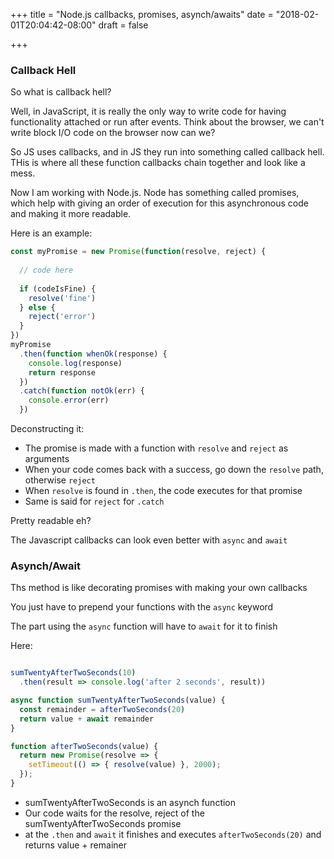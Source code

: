 +++
title = "Node.js callbacks, promises, asynch/awaits"
date = "2018-02-01T20:04:42-08:00"
draft = false

+++

### Callback Hell

So what is callback hell?

Well, in JavaScript, it is really the only way to write code for having functionality attached or run after events. Think about the browser, we can't write block I/O code on the browser now can we?

So JS uses callbacks, and in JS they run into something called callback hell. THis is where all these function callbacks chain together and look like a mess. 

Now I am working with Node.js. Node has something called promises, which help with giving an order of execution for this asynchronous code and making it more readable.

Here is an example:

```javascript
const myPromise = new Promise(function(resolve, reject) {
  
  // code here
  
  if (codeIsFine) {
    resolve('fine')
  } else {
    reject('error')
  }
})
myPromise
  .then(function whenOk(response) {
    console.log(response)
    return response
  })
  .catch(function notOk(err) {
    console.error(err)
  })
```

Deconstructing it:
* The promise is made with a function with `resolve` and `reject` as arguments
* When your code comes back with a success, go down the `resolve` path, otherwise `reject`
* When `resolve` is found in `.then`, the code executes for that promise
* Same is said for `reject` for `.catch`

Pretty readable eh? 

The Javascript callbacks can look even better with `async` and `await`

### Asynch/Await

Ths method is like decorating promises with making your own callbacks

You just have to prepend your functions with the `async` keyword

The part using the `async` function will have to `await` for it to finish

Here:
```javascript

sumTwentyAfterTwoSeconds(10)
  .then(result => console.log('after 2 seconds', result))

async function sumTwentyAfterTwoSeconds(value) {
  const remainder = afterTwoSeconds(20)
  return value + await remainder
}

function afterTwoSeconds(value) {
  return new Promise(resolve => {
    setTimeout(() => { resolve(value) }, 2000);
  });
}
```
* sumTwentyAfterTwoSeconds is an asynch function
* Our code waits for the resolve, reject of the sumTwentyAfterTwoSeconds promise
* at the `.then` and `await` it finishes and executes `afterTwoSeconds(20)` and returns value + remainer

